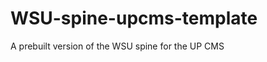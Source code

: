 WSU-spine-upcms-template
========================

A prebuilt version of the WSU spine for the UP CMS
